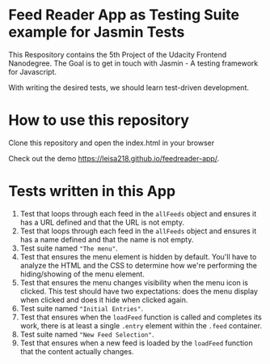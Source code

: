 # Feed Reader App as Testing Suite example for Jasmin Tests
This Respository contains the 5th Project of the Udacity Frontend Nanodegree.
The Goal is to get in touch with Jasmin - A testing framework for Javascript.

With writing the desired tests, we should learn test-driven development.

# How to use this repository
Clone this repository and open the index.html in your browser

Check out the demo https://leisa218.github.io/feedreader-app/.

# Tests written in this App
1. Test that loops through each feed in the `allFeeds` object and ensures it has a URL defined and that the URL is not empty.
2. Test that loops through each feed in the `allFeeds` object and ensures it has a name defined and that the name is not empty.
3. Test suite named `"The menu"`.
4. Test that ensures the menu element is hidden by default. You'll have to analyze the HTML and the CSS to determine how we're performing the hiding/showing of the menu element.
5. Test that ensures the menu changes visibility when the menu icon is clicked. This test should have two expectations: does the menu display when clicked and does it hide when clicked again.
6. Test suite named `"Initial Entries"`.
7. Test that ensures when the `loadFeed` function is called and completes its work, there is at least a single `.entry` element within the `.feed` container.
8. Test suite named `"New Feed Selection"`.
9. Test that ensures when a new feed is loaded by the `loadFeed` function that the content actually changes.
